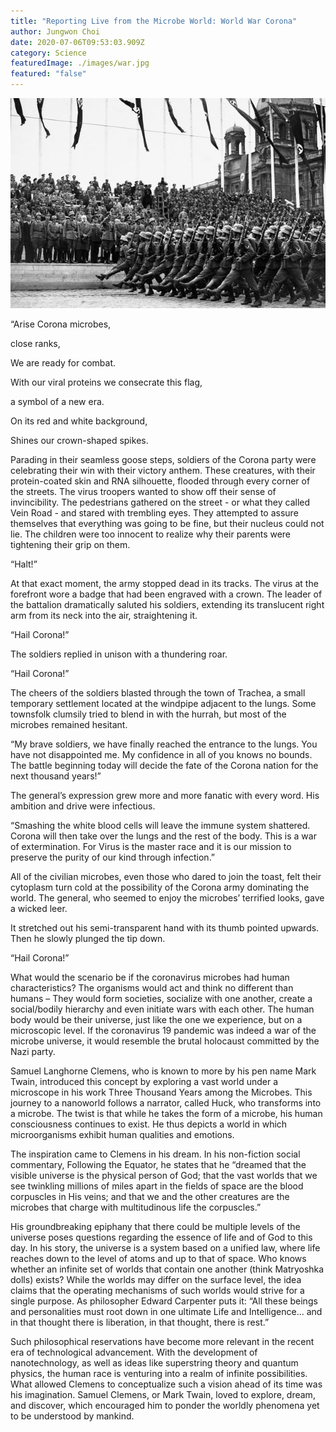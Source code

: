```yaml
---
title: "Reporting Live from the Microbe World: World War Corona"
author: Jungwon Choi
date: 2020-07-06T09:53:03.909Z
category: Science
featuredImage: ./images/war.jpg
featured: "false"
---
```

![war picture](images/war.jpg)

“Arise Corona microbes,

close ranks,

We are ready for combat.

With our viral proteins we consecrate this flag,

a symbol of a new era.

On its red and white background,

Shines our crown-shaped spikes.

Parading in their seamless goose steps, soldiers of the Corona party were celebrating their win with their victory anthem. These creatures, with their protein-coated skin and RNA silhouette, flooded through every corner of the streets. The virus troopers wanted to show off their sense of invincibility. The pedestrians gathered on the street - or what they called Vein Road - and stared with trembling eyes. They attempted to assure themselves that everything was going to be fine, but their nucleus could not lie. The children were too innocent to realize why their parents were tightening their grip on them.

“Halt!”

At that exact moment, the army stopped dead in its tracks. The virus at the forefront wore a badge that had been engraved with a crown. The leader of the battalion dramatically saluted his soldiers, extending its translucent right arm from its neck into the air, straightening it.

“Hail Corona!”

The soldiers replied in unison with a thundering roar.

“Hail Corona!”

The cheers of the soldiers blasted through the town of Trachea, a small temporary settlement located at the windpipe adjacent to the lungs. Some townsfolk clumsily tried to blend in with the hurrah, but most of the microbes remained hesitant.

“My brave soldiers, we have finally reached the entrance to the lungs. You have not disappointed me. My confidence in all of you knows no bounds. The battle beginning today will decide the fate of the Corona nation for the next thousand years!”

The general’s expression grew more and more fanatic with every word. His ambition and drive were infectious.

“Smashing the white blood cells will leave the immune system shattered. Corona will then take over the lungs and the rest of the body. This is a war of extermination. For Virus is the master race and it is our mission to preserve the purity of our kind through infection.”

All of the civilian microbes, even those who dared to join the toast, felt their cytoplasm turn cold at the possibility of the Corona army dominating the world. The general, who seemed to enjoy the microbes’ terrified looks, gave a wicked leer.

It stretched out his semi-transparent hand with its thumb pointed upwards. Then he slowly plunged the tip down.

“Hail Corona!”

What would the scenario be if the coronavirus microbes had human characteristics? The organisms would act and think no different than humans – They would form societies, socialize with one another, create a social/bodily hierarchy and even initiate wars with each other. The human body would be their universe, just like the one we experience, but on a microscopic level. If the coronavirus 19 pandemic was indeed a war of the microbe universe, it would resemble the brutal holocaust committed by the Nazi party.

Samuel Langhorne Clemens, who is known to more by his pen name Mark Twain, introduced this concept by exploring a vast world under a microscope in his work Three Thousand Years among the Microbes. This journey to a nanoworld follows a narrator, called Huck, who transforms into a microbe. The twist is that while he takes the form of a microbe, his human consciousness continues to exist. He thus depicts a world in which microorganisms exhibit human qualities and emotions.

The inspiration came to Clemens in his dream. In his non-fiction social commentary, Following the Equator, he states that he “dreamed that the visible universe is the physical person of God; that the vast worlds that we see twinkling millions of miles apart in the fields of space are the blood corpuscles in His veins; and that we and the other creatures are the microbes that charge with multitudinous life the corpuscles.”

His groundbreaking epiphany that there could be multiple levels of the universe poses questions regarding the essence of life and of God to this day. In his story, the universe is a system based on a unified law, where life reaches down to the level of atoms and up to that of space. Who knows whether an infinite set of worlds that contain one another (think Matryoshka dolls) exists? While the worlds may differ on the surface level, the idea claims that the operating mechanisms of such worlds would strive for a single purpose. As philosopher Edward Carpenter puts it: “All these beings and personalities must root down in one ultimate Life and Intelligence… and in that thought there is liberation, in that thought, there is rest.”

Such philosophical reservations have become more relevant in the recent era of technological advancement. With the development of nanotechnology, as well as ideas like superstring theory and quantum physics, the human race is venturing into a realm of infinite possibilities. What allowed Clemens to conceptualize such a vision ahead of its time was his imagination. Samuel Clemens, or Mark Twain, loved to explore, dream, and discover, which encouraged him to ponder the worldly phenomena yet to be understood by mankind.